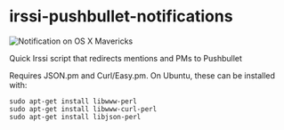 irssi-pushbullet-notifications
==============================

![Notification on OS X Mavericks](https://raw.githubusercontent.com/ronilaukkarinen/irssi-pushbullet-notifications/master/screenshot.png "Screenshot")

Quick Irssi script that redirects mentions and PMs to Pushbullet

Requires JSON.pm and Curl/Easy.pm. On Ubuntu, these can be installed with:

```
sudo apt-get install libwww-perl
sudo apt-get install libwww-curl-perl
sudo apt-get install libjson-perl
```
